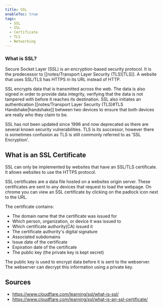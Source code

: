 ```yaml
---
title: SSL
enableToc: true
tags:
  - SSL
  - SSL
  - Certificate
  - TLS
  - Networking
---
```

### What is SSL?
Secure Socket Layer (SSL) is an encryption-based security protocol. It is the predecessor to [[notes/Transport Layer Security (TLS)|TLS]]. 
A website that uses SSL/TLS has HTTPS in its URL instead of HTTP.

SSL encrypts data that is transmitted across the web. The data is also signed in order to provide data integrity, verifying that the data is not tampered with before it reaches its destination. SSL also initiates an authentication [[notes/Transport Layer Security (TLS)#TLS Handshake|handshake]] between two devices to ensure that both devices are really who they claim to be. 

SSL has not been updated since 1996 and now deprecated as there are several known security vulnerabilities. TLS is its successor, however there is sometimes confusion as TLS is still commonly referred to as 'SSL Encryption'. 


## What is an SSL Certificate
SSL can only be implemented by websites that have an SSL/TLS certificate. It allows websites to use the HTTPS protocol. 

SSL certificates are a data file hosted on a websites origin server. These certificates are sent to any devices that request to load the webpage. On chrome you can view an SSL certificate by clicking on the padlock icon next to the URL. 

The certificate contains:
- The domain name that the certificate was issued for
- Which person, organization, or device it was issued to
- Which certificate authority(CA) issued it
- The certificate authority's digital signature
- Associated subdomains
- Issue date of the certificate
- Expiration date of the certificate
- The public key (the private key is kept secret)

The public key is used to encrypt data before it is sent to the webserver. The webserver can decrypt this information using a private key. 

## Sources
- https://www.cloudflare.com/learning/ssl/what-is-ssl/
- https://www.cloudflare.com/learning/ssl/what-is-an-ssl-certificate/